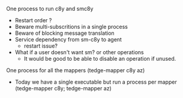 One process to run c8y and smc8y
* Restart order ?
* Beware multi-subscritions in a single process
* Beware of blocking message translation
* Service dependency from sm-c8y to agent
  * restart issue?
* What if a user doesn't want sm? or other operations
  * It would be good to be able to disable an operation if unused.


One process for all the mappers (tedge-mapper c8y az)
* Today we have a single executable but run a process per mapper (tedge-mapper c8y; tedge-mapper az)



